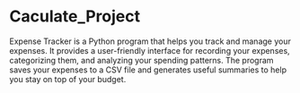 # Caculate_Project
Expense Tracker is a Python program that helps you track and manage your expenses. It provides a user-friendly interface for recording your expenses, categorizing them, and analyzing your spending patterns. The program saves your expenses to a CSV file and generates useful summaries to help you stay on top of your budget.
